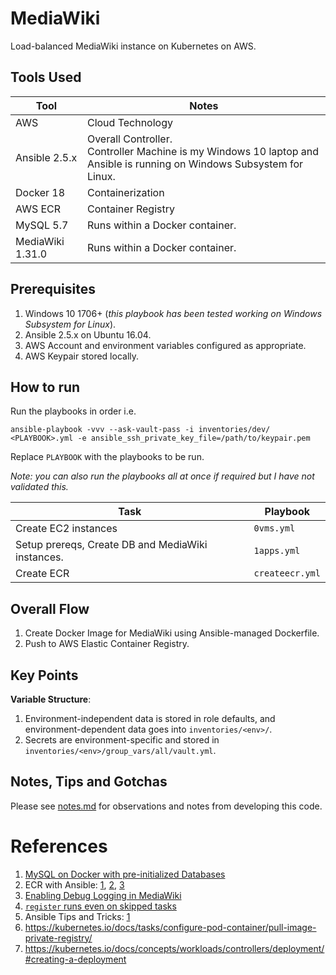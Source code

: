 # MediaWiki
Load-balanced MediaWiki instance on Kubernetes on AWS.

## Tools Used


| Tool | Notes |
|-|-|
| AWS | Cloud Technology |
| Ansible 2.5.x | Overall Controller.<br>Controller Machine is my Windows 10 laptop and Ansible is running on Windows Subsystem for Linux. |
| Docker 18 | Containerization |
| AWS ECR | Container Registry |
| MySQL 5.7 | Runs within a Docker container. |
| MediaWiki 1.31.0 | Runs within a Docker container. |

## Prerequisites

1. Windows 10 1706+ (_this playbook has been tested working on Windows Subsystem for Linux_).
1. Ansible 2.5.x on Ubuntu 16.04.
1. AWS Account and environment variables configured as appropriate.
1. AWS Keypair stored locally.

## How to run

Run the playbooks in order i.e.

`ansible-playbook -vvv --ask-vault-pass -i inventories/dev/ <PLAYBOOK>.yml -e ansible_ssh_private_key_file=/path/to/keypair.pem`

Replace `PLAYBOOK` with the playbooks to be run.

_Note: you can also run the playbooks all at once if required but I have not validated this._

| Task | Playbook |
|-|-|
| Create EC2 instances | `0vms.yml` |
| Setup prereqs, Create DB and MediaWiki instances. | `1apps.yml` |
| Create ECR | `createecr.yml`|

## Overall Flow

1. Create Docker Image for MediaWiki using Ansible-managed Dockerfile.
1. Push to AWS Elastic Container Registry.

## Key Points

**Variable Structure**:

1. Environment-independent data is stored in role defaults, and environment-dependent data goes into `inventories/<env>/`.
1. Secrets are environment-specific and stored in `inventories/<env>/group_vars/all/vault.yml`.


## Notes, Tips and Gotchas

Please see [notes.md](notes.md) for observations and notes from developing this code.

# References

1. [MySQL on Docker with pre-initialized Databases](https://docs.docker.com/samples/library/mysql/)
1. ECR with Ansible: [1](https://awsbloglink.wordpress.com/2017/06/03/manage-amazon-ec2-container-registry-with-ansible/), [2](https://forums.docker.com/t/docker-push-to-ecr-failing-with-no-basic-auth-credentials/17358/2), [3](https://docs.aws.amazon.com/cli/latest/reference/ecr/get-login.html)
1. [Enabling Debug Logging in MediaWiki](https://www.mediawiki.org/wiki/Topic:U26n1a1pgo0078tt)
1. [`register` runs even on skipped tasks](https://github.com/ansible/ansible/issues/4297)
1. Ansible Tips and Tricks: [1](https://stackoverflow.com/a/34929776)
1. https://kubernetes.io/docs/tasks/configure-pod-container/pull-image-private-registry/
1. https://kubernetes.io/docs/concepts/workloads/controllers/deployment/#creating-a-deployment
